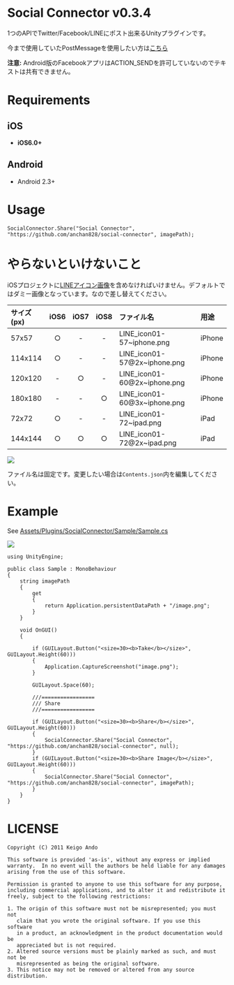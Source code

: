 Social Connector v0.3.4
================

1つのAPIでTwitter/Facebook/LINEにポスト出来るUnityプラグインです。

今まで使用していたPostMessageを使用したい方は[こちら](https://github.com/anchan828/social-connector/releases/tag/v0.2.9)


**注意:** Android版のFacebookアプリはACTION_SENDを許可していないのでテキストは共有できません。

# Requirements

## iOS
* **iOS6.0+** 

## Android
* Android 2.3+

# Usage

```
SocialConnector.Share("Social Connector", "https://github.com/anchan828/social-connector", imagePath);
```


# やらないといけないこと

iOSプロジェクトに[LINEアイコン画像](http://line.me/logo/ja)を含めなければいけません。デフォルトではダミー画像となっています。なので差し替えてください。

サイズ(px)|iOS6|iOS7|iOS8|ファイル名|用途
:---|:---:|:---:|:---:|:---|:---
57x57|○|-|-|LINE_icon01-57~iphone.png|iPhone
114x114|○|-|-|LINE_icon01-57@2x~iphone.png|iPhone
120x120|-|○|-|LINE_icon01-60@2x~iphone.png|iPhone
180x180|-|-|○|LINE_icon01-60@3x~iphone.png|iPhone
72x72|○|-|-|LINE_icon01-72~ipad.png|iPad
144x144|○|○|○|LINE_icon01-72@2x~ipad.png|iPad



![](https://dl.dropboxusercontent.com/u/153254465/screenshot2/ss%202014-12-29%2013.46.57.png)

ファイル名は固定です。変更したい場合は`Contents.json`内を編集してください。

# Example


See  [Assets/Plugins/SocialConnector/Sample/Sample.cs](https://github.com/anchan828/social-connector/blob/master/Assets/Plugins/SocialConnector/Sample/Sample.cs)

![](https://dl.dropboxusercontent.com/u/153254465/screenshot/2014-05-26%2018.23.09.png)

```
using UnityEngine;

public class Sample : MonoBehaviour
{
    string imagePath
    {
        get
        {
            return Application.persistentDataPath + "/image.png";
        }
    }

    void OnGUI()
    {

        if (GUILayout.Button("<size=30><b>Take</b></size>", GUILayout.Height(60)))
        {
            Application.CaptureScreenshot("image.png");
        }

        GUILayout.Space(60);

        ///=================
        /// Share
        ///=================

        if (GUILayout.Button("<size=30><b>Share</b></size>", GUILayout.Height(60)))
        {
            SocialConnector.Share("Social Connector", "https://github.com/anchan828/social-connector", null);
        }
        if (GUILayout.Button("<size=30><b>Share Image</b></size>", GUILayout.Height(60)))
        {
            SocialConnector.Share("Social Connector", "https://github.com/anchan828/social-connector", imagePath);
        }
    }
}
```

# LICENSE

```
Copyright (C) 2011 Keigo Ando

This software is provided 'as-is', without any express or implied
warranty.  In no event will the authors be held liable for any damages
arising from the use of this software.

Permission is granted to anyone to use this software for any purpose,
including commercial applications, and to alter it and redistribute it
freely, subject to the following restrictions:

1. The origin of this software must not be misrepresented; you must not
   claim that you wrote the original software. If you use this software
   in a product, an acknowledgment in the product documentation would be
   appreciated but is not required.
2. Altered source versions must be plainly marked as such, and must not be
   misrepresented as being the original software.
3. This notice may not be removed or altered from any source distribution.

```
